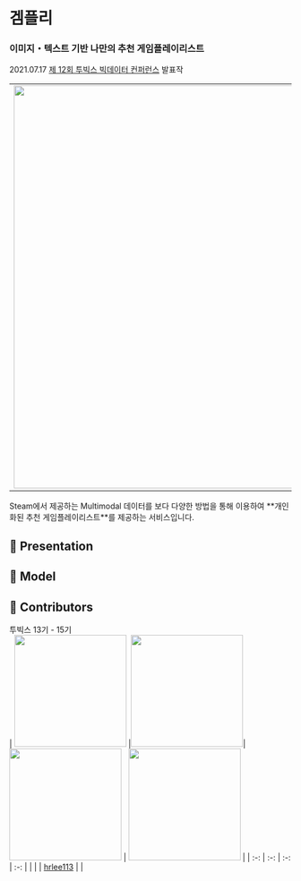 # 겜플리  
### 이미지・텍스트 기반 나만의 추천 게임플레이리스트  
2021.07.17 [제 12회 투빅스 빅데이터 컨퍼런스](https://user-images.githubusercontent.com/54944069/125618205-bd89b8de-3d78-4c22-b668-5b381af4c7c1.png) 발표작  
<table>
  <tr>
    <td align="left"><img src="https://user-images.githubusercontent.com/54944069/125924022-776c40ba-3c99-49f9-b02d-d920c4750730.png" width="720px" alt=""/></a></td>
  </tr>
</table>
Steam에서 제공하는 Multimodal 데이터를 보다 다양한 방법을 통해 이용하여 **개인화된 추천 게임플레이리스트**를 제공하는 서비스입니다.
  

## :checkered_flag: Presentation    
  
  
## :checkered_flag: Model  
  
  
## :checkered_flag: Contributors ##  
투빅스 13기 - 15기  
 | <img src="" width="200" > |<img src="" width="200" >| <img src="https://user-images.githubusercontent.com/54944069/125925542-4b9ce953-c659-4382-b34d-b8a3df6c9c66.jpeg" width="200" > | <img src="" width="200" > |
 | :-: | :-: | :-: | :-: |
 |  |  | [hrlee113](https://github.com/hrlee113) |  |
